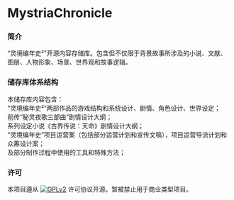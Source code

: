 # MystriaChronicle

### 简介

“灵境编年史²”开源内容存储库。包含但不仅限于背景故事所涉及的小说、文献、图册、人物形象、场景、世界观和故事逻辑。

### 储存库体系结构

本储存库内容包含：  
“灵境编年史²”两部作品的游戏结构和系统设计、剧情、角色设计、世界设定；  
前传“秘灵夜歌三部曲”剧情设计大纲；  
系列设定小说《古界传说：天命》剧情设计大纲；  
“灵境编年史”项目运营案（包括部分运营计划和宣传文稿），项目运营导流计划和众筹设计案；  
及部分制作过程中使用的工具和特殊方法；

### 许可

 本项目遵从 [![GPLv2](https://img.shields.io/badge/license-GPLv2-blue.svg?style=flat)](LICENSE.md) 许可协议开源。暂被禁止用于商业类型项目。
